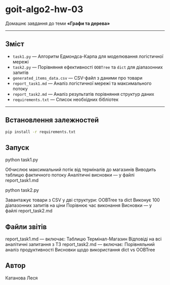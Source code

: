 # goit-algo2-hw-03

Домашнє завдання до теми **«Графи та дерева»**  

---

## Зміст

- `task1.py` — Алгоритм Едмондса-Карпа для моделювання логістичної мережі
- `task2.py` — Порівняння ефективності `OOBTree` та `dict` для діапазонних запитів
- `generated_items_data.csv` — CSV-файл з даними про товари
- `report_task1.md` — Аналіз логістичної мережі та максимального потоку
- `report_task2.md` — Аналіз результатів порівняння структур даних
- `requirements.txt` — Список необхідних бібліотек

---

## Встановлення залежностей

```bash
pip install -r requirements.txt
```

## Запуск

python task1.py

Обчислює максимальний потік від терміналів до магазинів
Виводить таблицю фактичного потоку
Аналітичні висновки — у файлі report_task1.md

python task2.py

Завантажує товари з CSV у дві структури: OOBTree та dict
Виконує 100 діапазонних запитів на ціни
Порівнює час виконання
Висновки — у файлі report_task2.md

## Файли звітів

report_task1.md — включає:
Таблицю Термінал-Магазин
Відповіді на всі аналітичні запитання з ТЗ
report_task2.md — включає:
Порівняльний аналіз продуктивності
Висновки щодо використання dict vs OOBTree

## Автор

Катановa Леся
